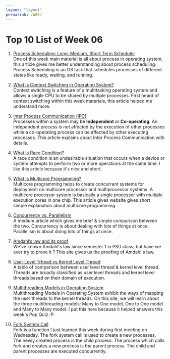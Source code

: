 ```yaml
---
layout: "layout"
permalink: /W06/
---
```


# Top 10 List of Week 06

1. [Process Scheduling: Long, Medium, Short Term Scheduler](https://www.guru99.com/process-scheduling.html)<br>
One of this week main material is all about process in operating system, this article gives me better understanding about process scheduling. Process Scheduling is an OS task that schedules processes of different states like ready, waiting, and running.

2. [What is Context Switching in Operating System?](https://www.tutorialspoint.com/what-is-context-switching-in-operating-system)<br>
Context switching  is a feature of a multitasking operating system and allows a single CPU to be shared by multiple processes. First heard of context switching within this week materials, this article helped me understand more.

3. [Inter Process Communication (IPC)](https://www.geeksforgeeks.org/inter-process-communication-ipc/)<br>
Processes within a system may be __Independent__ or __Co-operating__. An independent process is not affected by the execution of other processes while a co-operating process can be affected by other executing processes. This article explains about Inter Process Communication with details.

4. [What is Race Condition?](https://searchstorage.techtarget.com/definition/race-condition)<br>
A race condition is an undesirable situation that occurs when a device or system attempts to perform two or more operations at the same time. I like this article because it's nice and short.

5. [What is Multicore Programming?](https://www.tutorialspoint.com/what-is-multicore-programming)<br>
Multicore programming helps to create concurrent systems for deployment on multicore processor and multiprocessor systems. A multicore processor system is basically a single processor with multiple execution cores in one chip. This article gives website gives short simple explanation about multicore programming.

6. [Concurrency vs. Parallelism](https://medium.com/@itIsMadhavan/concurrency-vs-parallelism-a-brief-review-b337c8dac350)<br>
A medium article which gives me brief & simple comparison between the two. Concurrency is about dealing with lots of things at once. Parallelism is about doing lots of things at once.

7. [Amdahl’s law and its proof](https://www.geeksforgeeks.org/computer-organization-amdahls-law-and-its-proof/)<br>
We've known Amdahl's law since semester 1 in PSD class, but have we ever try to prove it ? This site gives us the proofing of Amdahl's law.

8. [User Level Trhead vs Kernel Level Thread](https://www.geeksforgeeks.org/difference-between-user-level-thread-and-kernel-level-thread/)<br>
A table of comparison between user level thread & kernel level thread. Threads are broadly classified as user level threads and kernel level threads based on their domain of execution.

9. [Multithreading Models in Operating System](https://binaryterms.com/multithreading-models-in-operating-system.html)<br>
Multithreading Models in Operating System exhibit the ways of mapping the user threads to the kernel threads. On this site, we will learn about the three multithreading models: Many to One model, One to One model and Many to Many model. I put this here because it helped answers this week's Pop Quiz :P.

10. [Fork System Call](https://linuxhint.com/fork-system-call-linux/)<br>
Fork is a function I just learned this week during first meeting on Wednesday. The fork system call is used to create a new processes. The newly created process is the child process. The process which calls fork and creates a new process is the parent process. The child and parent processes are executed concurrently.


